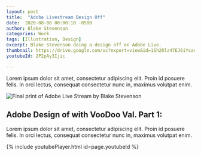 ```yaml
---
layout: post
title:  "Adobe Livestream Design Off"
date:  2020-08-08 00:00:10 -0500
author: Blake Stevenson
categories: Work
tags: [Illustration, Design]
excerpt: Blake Stevenson doing a design off on Adobe Live.
thumbnail: https://drive.google.com/uc?export=view&id=1Sh2Rlz47EJ6iYcauNtaRjQmI-axfIYps 
youtubeId: 2P2pAy3Ijic

---
```


Lorem ipsum dolor sit amet, consectetur adipiscing elit. Proin id posuere felis. In orci lectus, consequat consectetur nunc in, maximus volutpat enim.

![Final print of Adobe Live Stream by Blake Stevenson](https://drive.google.com/uc?export=view&id=1DJVyqri-lhJY7NDeR96qtWacuhstRjsk)

## Adobe Design of with VooDoo Val. Part 1:

Lorem ipsum dolor sit amet, consectetur adipiscing elit. Proin id posuere felis. In orci lectus, consequat consectetur nunc in, maximus volutpat enim.

{% include youtubePlayer.html id=page.youtubeId %}

